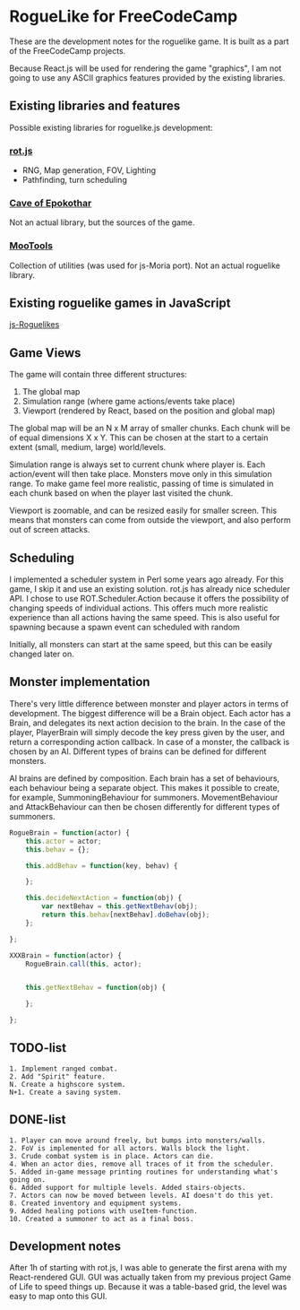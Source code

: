 RogueLike for FreeCodeCamp
==========================

These are the development notes for the roguelike game. It is built as a part of
the FreeCodeCamp projects.

Because React.js will be used for rendering the game "graphics", I am not going
to use any ASCII graphics features provided by the existing libraries.

Existing libraries and features
-------------------------------

Possible existing libraries for roguelike.js development:

### [rot.js](https://ondras.github.io/rot.js/hp/) ###

- RNG, Map generation, FOV, Lighting
- Pathfinding, turn scheduling

### [Cave of Epokothar](https://github.com/eballot/CaveOfEpokothar/tree/gh-pages) ###

Not an actual library, but the sources of the game.


### [MooTools](http://mootools.net/) ###

Collection of utilities (was used for js-Moria port). Not an actual roguelike
library.

Existing roguelike games in JavaScript
--------------------------------------

[js-Roguelikes](http://www.roguebasin.com/index.php?title=JavaScript#Roguelikes_in_JavaScript)


Game Views
----------------

The game will contain three different structures:

  1. The global map
  2. Simulation range (where game actions/events take place)
  3. Viewport (rendered by React, based on the position and global map)

The global map will be an N x M array of smaller chunks. Each chunk will be of
equal dimensions X x Y. This can be chosen at the start to a certain extent
(small, medium, large) world/levels.

Simulation range is always set to current chunk where player is. Each
action/event will then take place. Monsters move only in this simulation range.
To make game feel more realistic, passing of time is simulated in each chunk
based on when the player last visited the chunk.

Viewport is zoomable, and can be resized easily for smaller screen.
This means that monsters can come from outside the viewport, and also perform
out of screen attacks.

Scheduling
----------

I implemented a scheduler system in Perl some years ago already. For this game,
I skip it and use an existing solution. rot.js has already nice scheduler API.
I chose to use ROT.Scheduler.Action because it offers the possibility of changing
speeds of individual actions. This offers much more realistic experience than
all actions having the same speed. This is also useful for spawning because a
spawn event can scheduled with random 

Initially, all monsters can start at the same speed, but this can be easily
changed later on.

Monster implementation
----------------------

There's very little difference between monster and player actors in terms of
development. The biggest difference will be a Brain object. Each actor has a
Brain, and delegates its next action decision to the brain. In the case of the
player, PlayerBrain will simply decode the key press given by the user, and
return a corresponding action callback. In case of a monster, the callback is chosen by
an AI. Different types of brains can be defined for different monsters.

AI brains are defined by composition. Each brain has a set of behaviours, each
behaviour being a separate object. This makes it possible to create, for
example, SummoningBehaviour for summoners. MovementBehaviour and
AttackBehaviour can then be chosen differently for different types of summoners.

```javascript
RogueBrain = function(actor) {
    this.actor = actor;
    this.behav = {};

    this.addBehav = function(key, behav) {

    };

    this.decideNextAction = function(obj) {
        var nextBehav = this.getNextBehav(obj);
        return this.behav[nextBehav].doBehav(obj);
    };

};

XXXBrain = function(actor) {
    RogueBrain.call(this, actor);


    this.getNextBehav = function(obj) {

    };

};

```

TODO-list
---------
    1. Implement ranged combat.
    2. Add "Spirit" feature.
    N. Create a highscore system.
    N+1. Create a saving system.

DONE-list
---------
    1. Player can move around freely, but bumps into monsters/walls.
    2. FoV is implemented for all actors. Walls block the light.
    3. Crude combat system is in place. Actors can die.
    4. When an actor dies, remove all traces of it from the scheduler.
    5. Added in-game message printing routines for understanding what's going on.
    6. Added support for multiple levels. Added stairs-objects.
    7. Actors can now be moved between levels. AI doesn't do this yet.
    8. Created inventory and equipment systems.
    9. Added healing potions with useItem-function.
    10. Created a summoner to act as a final boss.

Development notes
-----------------

After 1h of starting with rot.js, I was able to generate the first arena with my
React-rendered GUI. GUI was actually taken from my previous project Game of Life
to speed things up. Because it was a table-based grid, the level was easy to map
onto this GUI.



